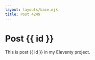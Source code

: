 ```yaml
---
layout: layouts/base.njk
title: Post 4249
---
```


# Post {{ id }}

This is post {{ id }} in my Eleventy project.
